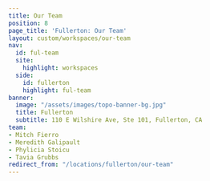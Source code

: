 ```yaml
---
title: Our Team
position: 8
page_title: 'Fullerton: Our Team'
layout: custom/workspaces/our-team
nav:
  id: ful-team
  site:
    highlight: workspaces
  side:
    id: fullerton
    highlight: ful-team
banner:
  image: "/assets/images/topo-banner-bg.jpg"
  title: Fullerton
  subtitle: 110 E Wilshire Ave, Ste 101, Fullerton, CA
team:
- Mitch Fierro
- Meredith Galipault
- Phylicia Stoicu
- Tavia Grubbs
redirect_from: "/locations/fullerton/our-team"
---
```


